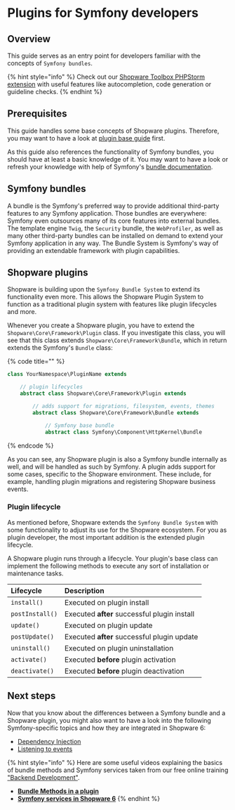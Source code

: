 # Plugins for Symfony developers

## Overview

This guide serves as an entry point for developers familiar with the concepts of `Symfony bundles`.

{% hint style="info" %}
Check out our [Shopware Toolbox PHPStorm extension](../../../resources/tooling/ide/shopware-toolbox.md) with useful features like autocompletion, code generation or guideline checks.
{% endhint %}

## Prerequisites

This guide handles some base concepts of Shopware plugins. Therefore, you may want to have a look at [plugin base guide](plugin-base-guide.md) first.

As this guide also references the functionality of Symfony bundles, you should have at least a basic knowledge of it. You may want to have a look or refresh your knowledge with help of Symfony's [bundle documentation](https://symfony.com/doc/current/bundles.html).

## Symfony bundles

A bundle is the Symfony's preferred way to provide additional third-party features to any Symfony application. Those bundles are everywhere: Symfony even outsources many of its core features into external bundles. The template engine `Twig`, the `Security` bundle, the `WebProfiler`, as well as many other third-party bundles can be installed on demand to extend your Symfony application in any way. The Bundle System is Symfony's way of providing an extendable framework with plugin capabilities.

## Shopware plugins

Shopware is building upon the `Symfony Bundle System` to extend its functionality even more. This allows the Shopware Plugin System to function as a traditional plugin system with features like plugin lifecycles and more.

Whenever you create a Shopware plugin, you have to extend the `Shopware\Core\Framework\Plugin` class. If you investigate this class, you will see that this class extends `Shopware\Core\Framework\Bundle`, which in return extends the Symfony's `Bundle` class:

{% code title="" %}

```php
class YourNamespace\PluginName extends

    // plugin lifecycles
    abstract class Shopware\Core\Framework\Plugin extends

        // adds support for migrations, filesystem, events, themes
        abstract class Shopware\Core\Framework\Bundle extends

            // Symfony base bundle
            abstract class Symfony\Component\HttpKernel\Bundle
```

{% endcode %}

As you can see, any Shopware plugin is also a Symfony bundle internally as well, and will be handled as such by Symfony. A plugin adds support for some cases, specific to the Shopware environment. These include, for example, handling plugin migrations and registering Shopware business events.

### Plugin lifecycle

As mentioned before, Shopware extends the `Symfony Bundle System` with some functionality to adjust its use for the Shopware ecosystem. For you as plugin developer, the most important addition is the extended plugin lifecycle.

A Shopware plugin runs through a lifecycle. Your plugin's base class can implement the following methods to execute any sort of installation or maintenance tasks.

| Lifecycle | Description |
| :--- | :--- |
| `install()` | Executed on plugin install |
| `postInstall()` | Executed **after** successful plugin install |
| `update()` | Executed on plugin update |
| `postUpdate()` | Executed **after** successful plugin update |
| `uninstall()` | Executed on plugin uninstallation |
| `activate()` | Executed **before** plugin activation |
| `deactivate()` | Executed **before** plugin deactivation |

## Next steps

Now that you know about the differences between a Symfony bundle and a Shopware plugin, you might also want to have a look into the following Symfony-specific topics and how they are integrated in Shopware 6:

* [Dependency Injection](plugin-fundamentals/dependency-injection.md)
* [Listening to events](plugin-fundamentals/listening-to-events.md)

{% hint style="info" %}
Here are some useful videos explaining the basics of bundle methods and Symfony services taken from our free online training ["Backend Development"](https://academy.shopware.com/courses/shopware-6-backend-development-with-jisse-reitsma).

* **[Bundle Methods in a plugin](https://www.youtube.com/watch?v=cUXcDwQwmPk)**
* **[Symfony services in Shopware 6](https://www.youtube.com/watch?v=l5QJ8EtilaY)**
{% endhint %}
